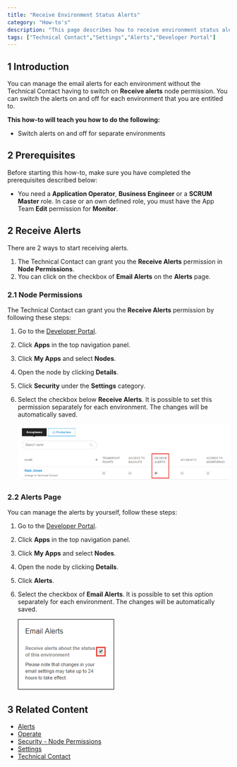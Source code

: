 ```yaml
---
title: "Receive Environment Status Alerts"
category: "How-to's"
description: "This page describes how to receive environment status alerts."
tags: ["Technical Contact","Settings","Alerts","Developer Portal"]
---
```


## 1 Introduction

You can manage the email alerts for each environment without the Technical Contact having to switch on **Receive alerts** node permission. 
You can switch the alerts on and off for each environment that you are entitled to. 

**This how-to will teach you how to do the following:**

* Switch alerts on and off for separate environments

## 2 Prerequisites

Before starting this how-to, make sure you have completed the prerequisites described below:

* You need a **Application Operator**, **Business Engineer** or a **SCRUM Master** role. In case or an own defined role, you must have the App Team **Edit** permission for **Monitor**.
    
    
## 2 Receive Alerts

There are 2 ways to start receiving alerts. 

1. The Technical Contact can grant you the **Receive Alerts** permission in **Node Permissions**.
2. You can click on the checkbox of **Email Alerts** on the **Alerts** page.

### 2.1 Node Permissions  

The Technical Contact can grant you the **Receive Alerts** permission by following these steps:

1. Go to the [Developer Portal](http://home.mendix.com).
2. Click **Apps** in the top navigation panel.
3. Click **My Apps** and select **Nodes**.
4. Open the node by clicking **Details**.
5. Click **Security** under the **Settings** category.
6. Select the checkbox below **Receive Alerts**. It is possible to set this permission separately for each environment. The changes will be automatically saved.

    ![](attachments/settings/receive-alerts.png)

### 2.2 Alerts Page

You can manage the alerts by yourself, follow these steps:

1. Go to the [Developer Portal](http://home.mendix.com).
2. Click **Apps** in the top navigation panel.
3. Click **My Apps** and select **Nodes**.
4. Open the node by clicking **Details**.
5. Click **Alerts**. 
6. Select the checkbox of **Email Alerts**.  It is possible to set this option separately for each environment. The changes will be automatically saved.

    ![](attachments/operate/email-alerts.png)

## 3 Related Content

* [Alerts](/developerportal/operate/monitoring-application-health)
* [Operate](/developerportal/operate)
* [Security - Node Permissions](/developerportal/settings/node-permissions)
* [Settings](/developerportal/settings)  
* [Technical Contact](/developerportal/settings/technical-contact)
